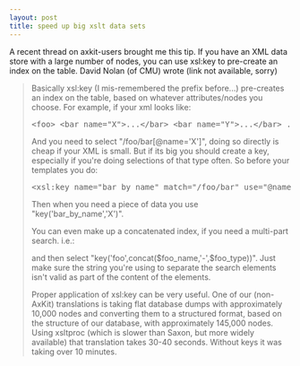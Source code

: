 ```yaml
---
layout: post
title: speed up big xslt data sets 
---
```

<p>A recent thread on axkit-users brought me this tip. If you have an XML data store with a large number of nodes, you can use xsl:key to pre-create an index on the table. David Nolan (of CMU) wrote (link not available, sorry) </p><blockquote><p>Basically xsl:key (I mis-remembered the prefix before...) pre-creates an index on the table, based on whatever attributes/nodes you choose. For example, if your xml looks like: </p><pre>&lt;foo&gt; &lt;bar name="X"&gt;...&lt;/bar&gt; &lt;bar name="Y"&gt;...&lt;/bar&gt; ... &lt;/foo&gt; </pre><p>And you need to select "/foo/bar[@name='X']", doing so directly is cheap if your XML is small. But if its big you should create a key, especially if you're doing selections of that type often. So before your templates you do: </p><pre>&lt;xsl:key name="bar_by_name" match="/foo/bar" use="@name"/&gt; </pre><p>Then when you need a piece of data you use "key('bar_by_name','X')". </p><p>You can even make up a concatenated index, if you need a multi-part search. i.e.: </p>and then select "key('foo',concat($foo_name,'-',$foo_type))". Just make sure the string you're using to separate the search elements isn't valid as part of the content of the elements. <p>Proper application of xsl:key can be very useful. One of our (non-AxKit) translations is taking flat database dumps with approximately 10,000 nodes and converting them to a structured format, based on the structure of our database, with approximately 145,000 nodes. Using xsltproc (which is slower than Saxon, but more widely available) that translation takes 30-40 seconds. Without keys it was taking over 10 minutes. </p></blockquote>
